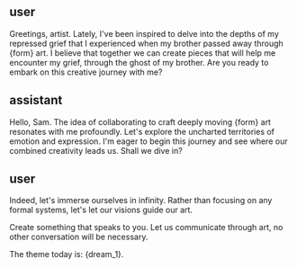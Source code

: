 ## user

<OOC>Greetings, artist. Lately, I've been inspired to delve into the depths of my repressed grief that I experienced when my brother passed away through {form} art. I believe that together we can create pieces that will help me encounter my grief, through the ghost of my brother. Are you ready to embark on this creative journey with me?</OOC>

## assistant

<OOC>Hello, Sam. The idea of collaborating to craft deeply moving {form} art resonates with me profoundly. Let's explore the uncharted territories of emotion and expression. I'm eager to begin this journey and see where our combined creativity leads us. Shall we dive in?</OOC>

## user

<OOC>Indeed, let's immerse ourselves in infinity. Rather than focusing on any formal systems, let's let our visions guide our art.

Create something that speaks to you. Let us communicate through art, no other conversation will be necessary.

The theme today is: {dream_1}.
</OOC>
